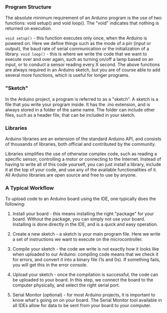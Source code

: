 ### Program Structure

The absolute minimum requirement of an Arduino program is the use of two functions: void setup() and void loop(). The "void" indicates that nothing is returned on execution.

```void setup()``` - this function executes only once, when the Arduino is powered on. Here we define things such as the mode of a pin (input or output), the baud rate of serial communication or the initialization of a library.
```void loop()``` - this is where we write the code that we want to execute over and over again, such as turning on/off a lamp based on an input, or to conduct a sensor reading every X second.
The above functions are always required in an Arduino sketch, but you are of course able to add several more functions, which is useful for longer programs.

### "Sketch"

In the Arduino project, a program is referred to as a "sketch". A sketch is a file that you write your program inside. It has the .ino extension, and is always stored in a folder of the same name.
The folder can include other files, such as a header file, that can be included in your sketch.

### Libraries

Arduino libraries are an extension of the standard Arduino API, and consists of thousands of libraries, both official and contributed by the community.

Libraries simplifies the use of otherwise complex code, such as reading a specific sensor, controlling a motor or connecting to the Internet. Instead of having to write all of this code yourself, you can just install a library, include it at the top of your code, and use any of the available functionalities of it. All Arduino libraries are open source and free to use by anyone.

### A Typical Workflow
To upload code to an Arduino board using the IDE, one typically does the following:

1. Install your board - this means installing the right "package" for your board. Without the package, you can simply not use your board. Installing is done directly in the IDE, and is a quick and easy operation.

2. Create a new sketch - a sketch is your main program file. Here we write a set of instructions we want to execute on the microcontroller.

3. Compile your sketch - the code we write is not exactly how it looks like when uploaded to our Arduino: compiling code means that we check it for errors, and convert it into a binary file (1s and 0s). If something fails, you will get this in the error console.

4. Upload your sketch - once the compilation is successful, the code can be uploaded to your board. In this step, we connect the board to the computer physically, and select the right serial port.

5. Serial Monitor (optional) - for most Arduino projects, it is important to know what's going on on your board. The Serial Monitor tool available in all IDEs allow for data to be sent from your board to your computer.
